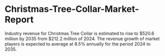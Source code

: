 # Christmas-Tree-Collar-Market-Report
Industry revenue for Christmas Tree Collar is estimated to rise to $520.6 million by 2035 from $212.2 million of 2024. The revenue growth of market players is expected to average at 8.5% annually for the period 2024 to 2035.

